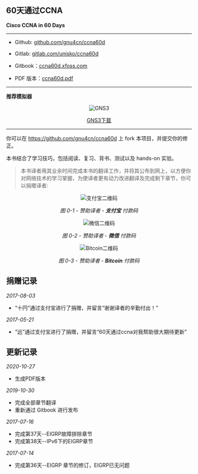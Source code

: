 ## 60天通过CCNA

__Cisco CCNA in 60 Days__


___

- Github: [github.com/gnu4cn/ccna60d](https://github.com/gnu4cn/ccna60d)

- Gitlab: [gitlab.com/unisko/ccna60d](https://gitlab.com/unisko/ccna60d/)

- Gitbook：[ccna60d.xfoss.com](https://ccna60d.xfoss.com/)

- PDF 版本：[ccna60d.pdf](./ccna60d.pdf)


___


__推荐模拟器__

<div align="center">

![GNS3](https://upload.wikimedia.org/wikipedia/commons/8/8f/GNS3_logo.png)

[GNS3下载](https://www.gns3.com/software/download)
</div>

___

你可以在 https://github.com/gnu4cn/ccna60d 上 fork 本项目，并提交你的修正。


本书结合了学习技巧，包括阅读、复习、背书、测试以及 hands-on 实验。

> 本书译者用其业余时间完成本书的翻译工作，并将其公布到网上，以方便你对网络技术的学习掌握，为使译者更有动力改进翻译及完成剩下章节，你可以捐赠译者:  

<div align="center">

![支付宝二维码](images/633086908.jpg)

*图 0-1 - 赞助译者 -* ***支付宝*** *付款码*

![微信二维码](images/611739062.jpg)

*图 0-2 - 赞助译者 -* ***微信*** *付款码*

![Bitcoin二维码](images/btc-qrcode.png)

*图 0-3 - 赞助译者 -* ***Bitcoin*** *付款码*

</div>


## 捐赠记录

*2017-08-03*

- “十円”通过支付宝进行了捐赠，并留言“谢谢译者的辛勤付出！”

*2017-05-21*

- “远”通过支付宝进行了捐赠，并留言“60天通过ccna对我帮助很大期待更新”

## 更新记录

*2020-10-27*

- 生成PDF版本

*2019-10-30*

- 完成全部章节翻译
- 重新通过 Gitbook 进行发布

*2017-07-16*

- 完成第37天--EIGRP故障排除章节
- 完成第38天--IPv6下的EIGRP章节

*2017-07-14*

- 完成第36天--EIGRP 章节的修订，EIGRP已无问题
